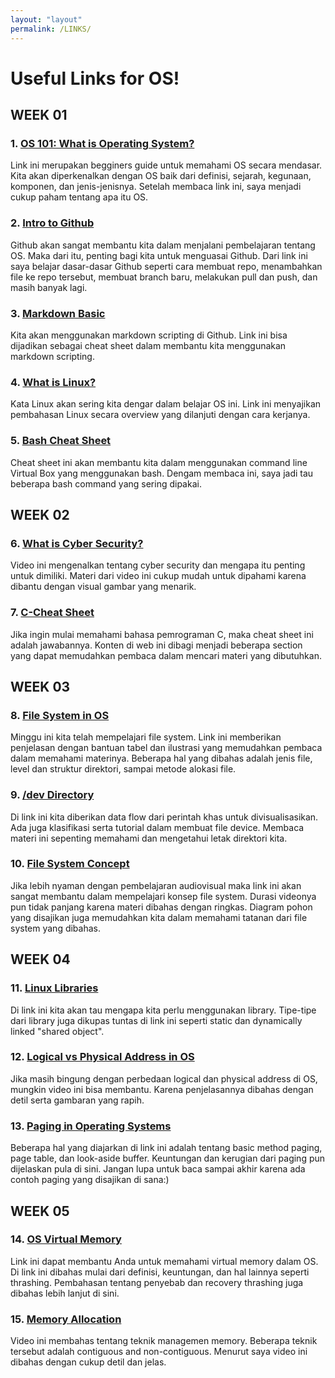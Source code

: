 ```yaml
---
layout: "layout"
permalink: /LINKS/
---
```


# Useful Links for OS!
## WEEK 01<br>
### 1. [OS 101: What is Operating System?](https://www.mygreatlearning.com/blog/what-is-operating-system/)<br>
Link ini merupakan begginers guide untuk memahami OS secara mendasar. Kita akan diperkenalkan dengan OS baik dari definisi, sejarah, kegunaan, komponen, dan jenis-jenisnya. Setelah membaca link ini, saya menjadi cukup paham tentang apa itu OS.
### 2. [Intro to Github](https://product.hubspot.com/blog/git-and-github-tutorial-for-beginners)<br>
Github akan sangat membantu kita dalam menjalani pembelajaran tentang OS. Maka dari itu, penting bagi kita untuk menguasai Github. Dari link ini saya belajar dasar-dasar Github seperti cara membuat repo, menambahkan file ke repo tersebut, membuat branch baru, melakukan pull dan push, dan masih banyak lagi.
### 3. [Markdown Basic](https://www.markdownguide.org/basic-syntax/)<br>
Kita akan menggunakan markdown scripting di Github. Link ini bisa dijadikan sebagai cheat sheet dalam membantu kita menggunakan markdown scripting.
### 4. [What is Linux?](https://www.redhat.com/en/topics/linux/what-is-linux)<br>
Kata Linux akan sering kita dengar dalam belajar OS ini. Link ini menyajikan pembahasan Linux secara overview yang dilanjuti dengan cara kerjanya.
### 5. [Bash Cheat Sheet](https://www.educative.io/blog/bash-shell-command-cheat-sheet)<br>
Cheat sheet ini akan membantu kita dalam menggunakan command line Virtual Box yang menggunakan bash. Dengam membaca ini, saya jadi tau beberapa bash command yang sering dipakai.
## WEEK 02<br>
### 6. [What is Cyber Security?](https://www.youtube.com/watch?v=ooJSgsB5fIE)<br>
Video ini mengenalkan tentang cyber security dan mengapa itu penting untuk dimiliki. Materi dari video ini cukup mudah untuk dipahami karena dibantu dengan visual gambar yang menarik.
### 7. [C-Cheat Sheet](https://developerinsider.co/c-programming-language-cheat-sheet/)<br>
Jika ingin mulai memahami bahasa pemrograman C, maka cheat sheet ini adalah jawabannya. Konten di web ini dibagi menjadi beberapa section yang dapat memudahkan pembaca dalam mencari materi yang dibutuhkan.
## WEEK 03<br>
### 8. [File System in OS](https://www.geeksforgeeks.org/file-systems-in-operating-system/)<br>
Minggu ini kita telah mempelajari file system. Link ini memberikan penjelasan dengan bantuan tabel dan ilustrasi yang memudahkan pembaca dalam memahami materinya. Beberapa hal yang dibahas adalah jenis file, level dan struktur direktori, sampai metode alokasi file.
### 9. [/dev Directory](http://www.linux-databook.info/?page_id=5108)<br>
Di link ini kita diberikan data flow dari perintah khas untuk divisualisasikan. Ada juga klasifikasi serta tutorial dalam membuat file device. Membaca materi ini sepenting memahami dan mengetahui letak direktori kita.
### 10. [File System Concept](https://youtu.be/mzUyMy7Ihk0)<br>
Jika lebih nyaman dengan pembelajaran audiovisual maka link ini akan sangat membantu dalam mempelajari konsep file system. Durasi videonya pun tidak panjang karena materi dibahas dengan ringkas. Diagram pohon yang disajikan juga memudahkan kita dalam memahami tatanan dari file system yang dibahas.
## WEEK 04<br>
### 11. [Linux Libraries](http://www.yolinux.com/TUTORIALS/LibraryArchives-StaticAndDynamic.html)<br>
Di link ini kita akan tau mengapa kita perlu menggunakan library. Tipe-tipe dari library juga dikupas tuntas di link ini seperti static dan dynamically linked "shared object". 
### 12. [Logical vs Physical Address in OS](https://www.youtube.com/watch?v=8FSZfCbM_hA)<br>
Jika masih bingung dengan perbedaan logical dan physical address di OS, mungkin video ini bisa membantu. Karena penjelasannya dibahas dengan detil serta gambaran yang rapih.
### 13. [Paging in Operating Systems](https://www.studytonight.com/operating-system/paging-in-operating-systems)<br>
Beberapa hal yang diajarkan di link ini adalah tentang basic method paging, page table, dan look-aside buffer. Keuntungan dan kerugian dari paging pun dijelaskan pula di sini. Jangan lupa untuk baca sampai akhir karena ada contoh paging yang disajikan di sana:)
## WEEK 05<br>
### 14. [OS Virtual Memory](https://www.geeksforgeeks.org/virtual-memory-in-operating-system/)<br>
Link ini dapat membantu Anda untuk memahami virtual memory dalam OS. Di link ini dibahas mulai dari definisi, keuntungan, dan hal lainnya seperti thrashing. Pembahasan tentang penyebab dan recovery thrashing juga dibahas lebih lanjut di sini.
### 15. [Memory Allocation](https://www.youtube.com/watch?v=FrTttJLN7Kw)<br>
Video ini membahas tentang teknik managemen memory. Beberapa teknik tersebut adalah contiguous and non-contiguous. Menurut saya video ini dibahas dengan cukup detil dan jelas.
